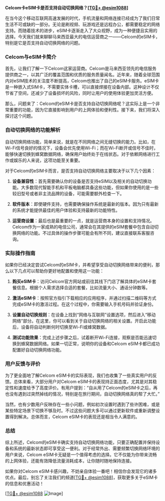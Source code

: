 **Celcom卡eSIM卡是否支持自动切换网络？[[TG💪+ @esim1088](https://t.me/s/esim1088)]**

在当今这个移动互联网高速发展的时代，手机流量和网络连接已经成为了我们日常生活不可或缺的一部分。无论是刷视频、玩游戏还是远程办公，都需要稳定的网络支持。而随着技术的进步，eSIM卡逐渐走入了大众视野，成为一种便捷且实用的选择。今天我们就来聊聊马来西亚最大的电信运营商之一——Celcom的eSIM卡，特别是它是否支持自动切换网络的问题。

### Celcom与eSIM卡简介

首先，让我们了解一下Celcom这家运营商。Celcom是马来西亚领先的电信服务提供商之一，以其广泛的覆盖范围和优质的服务质量闻名。近年来，随着全球范围内对eSIM技术的关注度不断提高，Celcom也推出了自己的eSIM卡服务。eSIM卡是一种嵌入式SIM卡，不需要实体卡槽，可以直接焊接在设备内部。这种设计不仅节省了空间，还减少了设备损坏的风险，同时让用户的使用体验更加灵活方便。

那么，问题来了：Celcom的eSIM卡是否支持自动切换网络呢？这实际上是一个非常重要的功能，因为它直接影响到用户的上网体验和便利性。接下来，我们将深入探讨这个问题。

### 自动切换网络的功能解析

自动切换网络功能，简单来说，就是在不同网络之间无缝切换的能力。比如，在Wi-Fi信号良好的情况下，设备会优先使用Wi-Fi；而在Wi-Fi断开或信号不佳时，能够快速切换到蜂窝数据网络，确保用户始终处于在线状态。对于依赖网络进行工作或娱乐的人来说，这项功能至关重要。

对于Celcom的eSIM卡而言，是否支持自动切换网络主要取决于以下几个因素：

1. **设备兼容性**：首先需要确认你的设备是否支持eSIM以及相关的自动切换功能。大多数现代智能手机和平板电脑都具备这些功能，但如果你使用的是一些较旧型号或者非主流品牌的设备，可能需要额外检查一下。

2. **软件版本**：即使硬件支持，也需要确保操作系统是最新的版本。因为只有最新的系统才能提供最佳的用户体验和支持最新的功能特性。

3. **运营商设置**：最后也是最重要的一点，就是运营商本身的设置和支持情况。Celcom作为一家成熟的电信公司，通常会在其提供的eSIM套餐中包含自动切换网络的功能。不过具体的操作步骤可能会有所不同，建议直接联系客服咨询。

### 实际操作指南

如果你已经决定尝试Celcom的eSIM卡，并希望享受自动切换网络带来的便利，那么以下几点可以帮助你更好地配置和使用这一功能：

1. **购买eSIM卡**：访问Celcom官方网站或前往其线下门店了解具体的eSIM卡套餐信息。根据个人需求选择合适的套餐，比如流量大小、通话分钟数等。

2. **激活eSIM卡**：按照官方指引下载相应的应用程序，并通过扫描二维码等方式完成eSIM卡的激活过程。在这个过程中，你需要输入手机号码并验证身份。

3. **设置自动切换规则**：在设备上找到“网络与互联网”设置选项，然后进入“移动网络”部分。在这里，你可以看到关于自动切换网络的相关设置。开启此功能后，设备将自动判断何时切换至Wi-Fi或蜂窝数据。

4. **测试功能效果**：完成上述步骤之后，试着断开Wi-Fi连接，观察是否能迅速切换到蜂窝数据网络。如果一切正常，说明你的设备和Celcom eSIM卡都已成功配置好自动切换网络功能。

### 用户反馈与评价

为了更全面地了解Celcom eSIM卡的实际表现，我们也收集了一些真实用户的反馈。总体来看，大部分用户对Celcom eSIM卡的表现持正面态度，尤其是对其稳定性和速度给予了高度评价。有用户提到：“自从用了Celcom的eSIM卡之后，再也没有遇到过突然掉线的情况，特别是在旅行期间，自动切换网络真的帮了大忙。”

当然，也有少数用户反映存在一些小问题，例如初次设置时遇到了些许困难，或是某些特定场景下切换不够及时。不过这些问题大多可以通过更新软件或重新调整设置得到解决。总体而言，Celcom eSIM卡的表现还是相当令人满意的。

### 总结

综上所述，Celcom的eSIM卡确实支持自动切换网络功能，只要正确配置并保持设备和系统的最新状态即可享受这一便利。对于经常外出、需要频繁切换网络环境的用户来说，Celcom eSIM卡无疑是一个值得考虑的选择。它不仅能为你带来流畅的上网体验，还能有效降低流量消耗成本，让你随时随地保持连接。

如果你对Celcom eSIM卡感兴趣，不妨亲自体验一番吧！相信你会发现它的诸多优点。最后，别忘了关注我们的频道[[TG💪+ @esim1088](https://t.me/s/esim1088)]，获取更多关于eSIM卡的信息和优惠活动！

[[TG💪+ @esim1088](https://t.me/s/esim1088) ![Image](https://i.postimg.cc/4NQfJmqS/Snipaste-2025-05-13-00-14-12.png)]